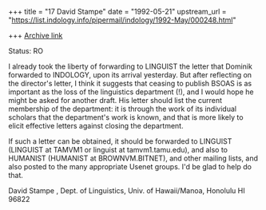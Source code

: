 +++
title = "17 David Stampe"
date = "1992-05-21"
upstream_url = "https://list.indology.info/pipermail/indology/1992-May/000248.html"

+++
[Archive link](https://list.indology.info/pipermail/indology/1992-May/000248.html)

Status: RO

I already took the liberty of forwarding to LINGUIST the letter that
Dominik forwarded to INDOLOGY, upon its arrival yesterday.  But after
reflecting on the director's letter, I think it suggests that ceasing
to publish BSOAS is as important as the loss of the linguistics
department (!), and I would hope he might be asked for another draft.
His letter should list the current membership of the department: it is
through the work of its individual scholars that the department's work
is known, and that is more likely to elicit effective letters against
closing the department.

If such a letter can be obtained, it should be forwarded to LINGUIST
(LINGUIST at TAMVM1 or linguist at tamvm1.tamu.edu), and also to HUMANIST
(HUMANIST at BROWNVM.BITNET), and other mailing lists, and also posted
to the many appropriate Usenet groups.  I'd be glad to help do that.

David Stampe <stampe at uhunix.uhcc.hawaii.edu>, <stampe at uhunix.bitnet>
Dept. of Linguistics, Univ. of Hawaii/Manoa, Honolulu HI 96822




